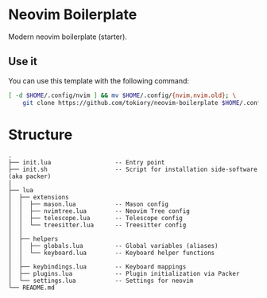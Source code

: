 # Neovim Boilerplate
Modern neovim boilerplate (starter).

## Use it
You can use this template with the following command:

```bash
[ -d $HOME/.config/nvim ] && mv $HOME/.config/{nvim,nvim.old}; \
    git clone https://github.com/tokiory/neovim-boilerplate $HOME/.config/nvim
```

# Structure

```
.
├── init.lua                  -- Entry point
├── init.sh                   -- Script for installation side-software (aka packer)
│
├── lua
│  ├── extensions
│  │  ├── mason.lua           -- Mason config
│  │  ├── nvimtree.lua        -- Neovim Tree config
│  │  ├── telescope.lua       -- Telescope config
│  │  └── treesitter.lua      -- Treesitter config
│  │
│  ├── helpers
│  │  ├── globals.lua         -- Global variables (aliases)
│  │  └── keyboard.lua        -- Keyboard helper functions
│  │
│  ├── keybindings.lua        -- Keyboard mappings
│  ├── plugins.lua            -- Plugin initialization via Packer
│  └── settings.lua           -- Settings for neovim
└── README.md
```
